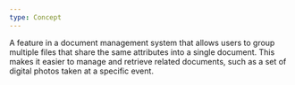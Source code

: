 ```yaml
---
type: Concept
---
```


A feature in a document management system that allows users to group multiple files that share the same attributes into a single document. This makes it easier to manage and retrieve related documents, such as a set of digital photos taken at a specific event.